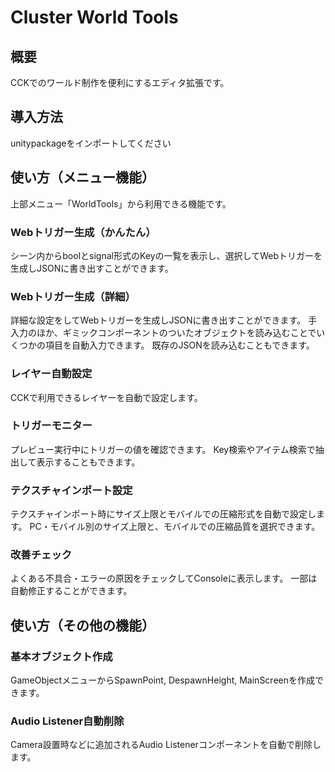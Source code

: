 # Cluster World Tools
## 概要
CCKでのワールド制作を便利にするエディタ拡張です。

## 導入方法
unitypackageをインポートしてください

## 使い方（メニュー機能）
上部メニュー「WorldTools」から利用できる機能です。

### Webトリガー生成（かんたん）
シーン内からboolとsignal形式のKeyの一覧を表示し、選択してWebトリガーを生成しJSONに書き出すことができます。

### Webトリガー生成（詳細）
詳細な設定をしてWebトリガーを生成しJSONに書き出すことができます。
手入力のほか、ギミックコンポーネントのついたオブジェクトを読み込むことでいくつかの項目を自動入力できます。
既存のJSONを読み込むこともできます。

### レイヤー自動設定
CCKで利用できるレイヤーを自動で設定します。

### トリガーモニター
プレビュー実行中にトリガーの値を確認できます。
Key検索やアイテム検索で抽出して表示することもできます。

### テクスチャインポート設定
テクスチャインポート時にサイズ上限とモバイルでの圧縮形式を自動で設定します。
PC・モバイル別のサイズ上限と、モバイルでの圧縮品質を選択できます。

### 改善チェック
よくある不具合・エラーの原因をチェックしてConsoleに表示します。
一部は自動修正することができます。

## 使い方（その他の機能）

### 基本オブジェクト作成
GameObjectメニューからSpawnPoint, DespawnHeight, MainScreenを作成できます。

### Audio Listener自動削除
Camera設置時などに追加されるAudio Listenerコンポーネントを自動で削除します。
